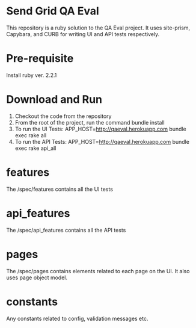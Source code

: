# Send Grid QA Eval
This repository is a ruby solution to the QA Eval project.
It uses site-prism, Capybara, and CURB for writing UI and API tests respectively.

# Pre-requisite
 Install ruby ver. 2.2.1

# Download and Run
1. Checkout the code from the repository
2. From the root of the project, run the command bundle install
3. To run the UI Tests:
    APP_HOST=http://qaeval.herokuapp.com bundle exec rake all
4. To run the API Tests:
    APP_HOST=http://qaeval.herokuapp.com bundle exec rake api_all

# features
The /spec/features contains all the UI tests

# api_features
The /spec/api_features contains all the API tests

# pages
The /spec/pages contains elements related to each page on the UI. It also uses page object model.

# constants
Any constants related to config, validation messages etc.

